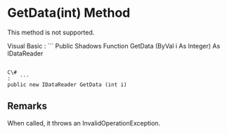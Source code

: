 <!-- loio3c16416a6c5f1014a812ffff92296e03 -->

# GetData\(int\) Method

This method is not supported.



Visual Basic
:   ```
Public Shadows Function GetData (ByVal i As Integer) As IDataReader
```

C\#
:   ```
public new IDataReader GetData (int i)
```



## Remarks

When called, it throws an InvalidOperationException.

